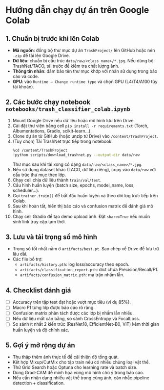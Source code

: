 # Hướng dẫn chạy dự án trên Google Colab

## 1. Chuẩn bị trước khi lên Colab

- **Mã nguồn**: đồng bộ thư mục dự án `TrashProject/` lên GitHub hoặc nén `.zip` để tải lên Google Drive.
- **Dữ liệu**: chuẩn bị cấu trúc `data/raw/<class_name>/*.jpg`. Nếu dùng bộ TrashNet/TACO, tải trước để kiểm tra chất lượng ảnh.
- **Thông tin nhãn**: đảm bảo tên thư mục khớp với nhãn sử dụng trong báo cáo và code.
- **GPU**: vào `Runtime → Change runtime type` và chọn GPU (L4/T4/A100 tùy tài khoản).

## 2. Các bước chạy notebook `notebooks/trash_classifier_colab.ipynb`

1. Mount Google Drive nếu dữ liệu hoặc mô hình lưu trên Drive.
2. Cài đặt thư viện bằng cell `pip install -r requirements.txt` (Torch, Albumentations, Gradio, scikit-learn...).
3. Clone dự án từ GitHub (hoặc unzip từ Drive) vào `/content/TrashProject`.
4. (Tùy chọn) Tải TrashNet trực tiếp trong notebook:
   ```bash
   %cd /content/TrashProject
   !python scripts/download_trashnet.py --output-dir data/raw
   ```
   Thư mục sau khi tải xong có dạng `data/raw/<class_name>/*.jpg`.
5. Nếu sử dụng dataset khác (TACO, dữ liệu riêng), copy vào `data/raw` với cấu trúc thư mục theo lớp.
6. Chạy cell chia dữ liệu thành `train/val/test`.
7. Cấu hình huấn luyện (batch size, epochs, model_name, loss, scheduler...).
8. Gọi `trainer.train()` để bắt đầu huấn luyện và theo dõi log trực tiếp trên Colab.
9. Sau khi hoàn tất, hiển thị báo cáo và confusion matrix để đánh giá mô hình.
10. Chạy cell Gradio để tạo demo upload ảnh. Đặt `share=True` nếu muốn sinh link truy cập tạm thời.

## 3. Lưu và tải trọng số mô hình

- Trọng số tốt nhất nằm ở `artifacts/best.pt`. Sao chép về Drive để lưu trữ lâu dài.
- Các file bổ trợ:
  - `artifacts/history.pth`: log loss/accuracy theo epoch.
  - `artifacts/classification_report.pth`: dict chứa Precision/Recall/F1.
  - `artifacts/confusion_matrix.pth`: ma trận nhầm lẫn.

## 4. Checklist đánh giá

- [ ] Accuracy trên tập test đạt hoặc vượt mục tiêu (ví dụ 85%).
- [ ] Macro F1 từng lớp được báo cáo rõ ràng.
- [ ] Confusion matrix phân tách được các lớp bị nhầm lẫn nhiều.
- [ ] Nếu dữ liệu mất cân bằng, so sánh CrossEntropy và FocalLoss.
- [ ] So sánh ít nhất 2 kiến trúc (ResNet18, EfficientNet-B0, ViT) kèm thời gian huấn luyện và độ chính xác.

## 5. Gợi ý mở rộng dự án

- Thu thập thêm ảnh thực tế để cải thiện độ tổng quát.
- Kết hợp Mixup/CutMix cho tập train nếu có nhiều chủng loại vật thể.
- Thử Grid Search hoặc Optuna cho learning rate và batch size.
- Dùng Grad-CAM để minh họa vùng mô hình chú ý trong báo cáo.
- Nếu cần nhận dạng nhiều vật thể trong cùng ảnh, cân nhắc pipeline detection + classification.

